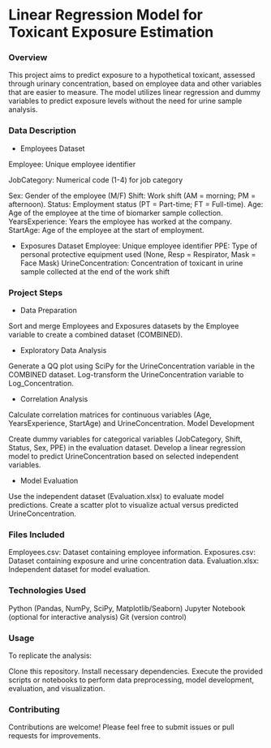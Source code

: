 # Linear Regression Model for Toxicant Exposure Estimation
### Overview
This project aims to predict exposure to a hypothetical toxicant, assessed through urinary concentration, based on employee data and other variables that are easier to measure. The model utilizes linear regression and dummy variables to predict exposure levels without the need for urine sample analysis.

### Data Description
- Employees Dataset
  
Employee: Unique employee identifier

JobCategory: Numerical code (1-4) for job category

Sex: Gender of the employee (M/F)
Shift: Work shift (AM = morning; PM = afternoon).
Status: Employment status (PT = Part-time; FT = Full-time).
Age: Age of the employee at the time of biomarker sample collection.
YearsExperience: Years the employee has worked at the company.
StartAge: Age of the employee at the start of employment.
- Exposures Dataset
Employee: Unique employee identifier
PPE: Type of personal protective equipment used (None, Resp = Respirator, Mask = Face Mask)
UrineConcentration: Concentration of toxicant in urine sample collected at the end of the work shift
### Project Steps
- Data Preparation

Sort and merge Employees and Exposures datasets by the Employee variable to create a combined dataset (COMBINED).
- Exploratory Data Analysis

Generate a QQ plot using SciPy for the UrineConcentration variable in the COMBINED dataset.
Log-transform the UrineConcentration variable to Log_Concentration.
- Correlation Analysis

Calculate correlation matrices for continuous variables (Age, YearsExperience, StartAge) and UrineConcentration.
Model Development

Create dummy variables for categorical variables (JobCategory, Shift, Status, Sex, PPE) in the evaluation dataset.
Develop a linear regression model to predict UrineConcentration based on selected independent variables.
- Model Evaluation

Use the independent dataset (Evaluation.xlsx) to evaluate model predictions.
Create a scatter plot to visualize actual versus predicted UrineConcentration.
### Files Included
Employees.csv: Dataset containing employee information.
Exposures.csv: Dataset containing exposure and urine concentration data.
Evaluation.xlsx: Independent dataset for model evaluation.
### Technologies Used
Python (Pandas, NumPy, SciPy, Matplotlib/Seaborn)
Jupyter Notebook (optional for interactive analysis)
Git (version control)
### Usage
To replicate the analysis:

Clone this repository.
Install necessary dependencies.
Execute the provided scripts or notebooks to perform data preprocessing, model development, evaluation, and visualization.
### Contributing
Contributions are welcome! Please feel free to submit issues or pull requests for improvements.

